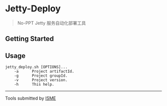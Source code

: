 # Jetty-Deploy

> No-PPT Jetty 服务自动化部署工具

## Getting Started

## Usage

```shell
jetty_deploy.sh [OPTIONS]...
    -a      Project artifactId.
    -g      Project groupId.
    -v      Project version.
    -h      This help.
```

---

Tools submitted by [ISME](guoyang@no-ppt.com)
